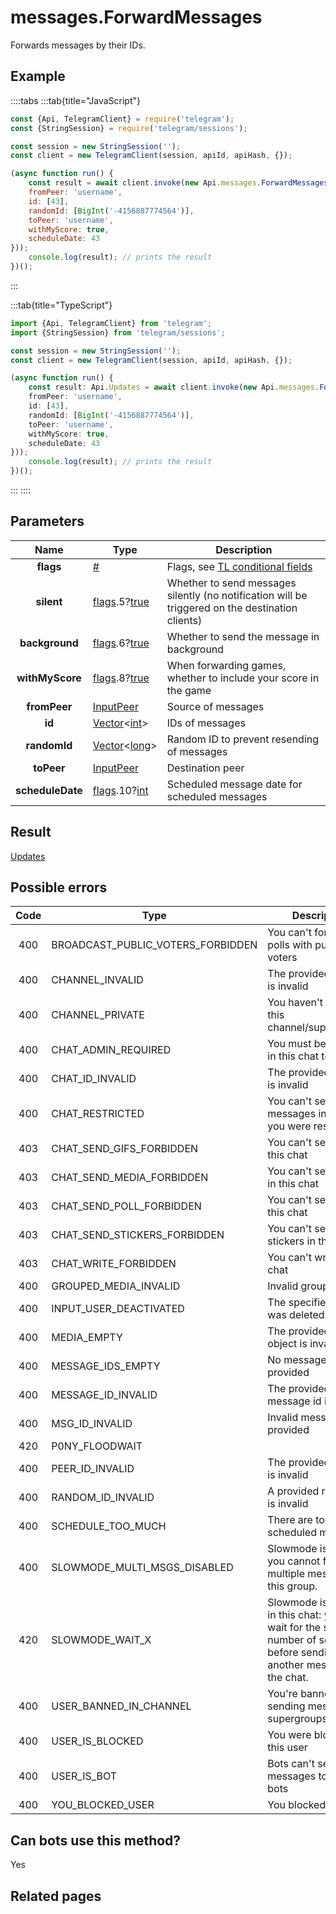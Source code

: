 # messages.ForwardMessages

Forwards messages by their IDs.



## Example

::::tabs
:::tab{title="JavaScript"}
```js
const {Api, TelegramClient} = require('telegram');
const {StringSession} = require('telegram/sessions');

const session = new StringSession('');
const client = new TelegramClient(session, apiId, apiHash, {});

(async function run() {
    const result = await client.invoke(new Api.messages.ForwardMessages({
    fromPeer: 'username',
    id: [43],
    randomId: [BigInt('-4156887774564')],
    toPeer: 'username',
    withMyScore: true,
    scheduleDate: 43
}));
    console.log(result); // prints the result
})();
```
:::

:::tab{title="TypeScript"}
```ts
import {Api, TelegramClient} from 'telegram';
import {StringSession} from 'telegram/sessions';

const session = new StringSession('');
const client = new TelegramClient(session, apiId, apiHash, {});

(async function run() {
    const result: Api.Updates = await client.invoke(new Api.messages.ForwardMessages({
    fromPeer: 'username',
    id: [43],
    randomId: [BigInt('-4156887774564')],
    toPeer: 'username',
    withMyScore: true,
    scheduleDate: 43
}));
    console.log(result); // prints the result
})();
```
:::
::::



## Parameters

| Name | Type | Description |
| :--: | ---- | ----------- |
| **flags** | [#](https://core.telegram.org/type/%23) | Flags, see [TL conditional fields](https://core.telegram.org/mtproto/TL-combinators#conditional-fields) 
| **silent** | [flags](https://core.telegram.org/mtproto/TL-combinators#conditional-fields).5?[true](https://core.telegram.org/constructor/true) | Whether to send messages silently (no notification will be triggered on the destination clients) 
| **background** | [flags](https://core.telegram.org/mtproto/TL-combinators#conditional-fields).6?[true](https://core.telegram.org/constructor/true) | Whether to send the message in background 
| **withMyScore** | [flags](https://core.telegram.org/mtproto/TL-combinators#conditional-fields).8?[true](https://core.telegram.org/constructor/true) | When forwarding games, whether to include your score in the game 
| **fromPeer** | [InputPeer](https://core.telegram.org/type/InputPeer) | Source of messages 
| **id** | [Vector](https://core.telegram.org/type/Vector%20t)<[int](https://core.telegram.org/type/int)> | IDs of messages 
| **randomId** | [Vector](https://core.telegram.org/type/Vector%20t)<[long](https://core.telegram.org/type/long)> | Random ID to prevent resending of messages 
| **toPeer** | [InputPeer](https://core.telegram.org/type/InputPeer) | Destination peer 
| **scheduleDate** | [flags](https://core.telegram.org/mtproto/TL-combinators#conditional-fields).10?[int](https://core.telegram.org/type/int) | Scheduled message date for scheduled messages 


## Result

[Updates](https://core.telegram.org/type/Updates)



## Possible errors

| Code | Type | Description |
| :--: | ---- | ----------- |
| 400 | BROADCAST\_PUBLIC\_VOTERS\_FORBIDDEN | You can't forward polls with public voters 
| 400 | CHANNEL\_INVALID | The provided channel is invalid 
| 400 | CHANNEL\_PRIVATE | You haven't joined this channel/supergroup 
| 400 | CHAT\_ADMIN\_REQUIRED | You must be an admin in this chat to do this 
| 400 | CHAT\_ID\_INVALID | The provided chat id is invalid 
| 400 | CHAT\_RESTRICTED | You can't send messages in this chat, you were restricted 
| 403 | CHAT\_SEND\_GIFS\_FORBIDDEN | You can't send gifs in this chat 
| 403 | CHAT\_SEND\_MEDIA\_FORBIDDEN | You can't send media in this chat 
| 403 | CHAT\_SEND\_POLL\_FORBIDDEN | You can't send polls in this chat 
| 403 | CHAT\_SEND\_STICKERS\_FORBIDDEN | You can't send stickers in this chat. 
| 403 | CHAT\_WRITE\_FORBIDDEN | You can't write in this chat 
| 400 | GROUPED\_MEDIA\_INVALID | Invalid grouped media 
| 400 | INPUT\_USER\_DEACTIVATED | The specified user was deleted 
| 400 | MEDIA\_EMPTY | The provided media object is invalid 
| 400 | MESSAGE\_IDS\_EMPTY | No message ids were provided 
| 400 | MESSAGE\_ID\_INVALID | The provided message id is invalid 
| 400 | MSG\_ID\_INVALID | Invalid message ID provided 
| 420 | P0NY\_FLOODWAIT |  
| 400 | PEER\_ID\_INVALID | The provided peer id is invalid 
| 400 | RANDOM\_ID\_INVALID | A provided random ID is invalid 
| 400 | SCHEDULE\_TOO\_MUCH | There are too many scheduled messages 
| 400 | SLOWMODE\_MULTI\_MSGS\_DISABLED | Slowmode is enabled, you cannot forward multiple messages to this group. 
| 420 | SLOWMODE\_WAIT\_X | Slowmode is enabled in this chat: you must wait for the specified number of seconds before sending another message to the chat. 
| 400 | USER\_BANNED\_IN\_CHANNEL | You're banned from sending messages in supergroups/channels 
| 400 | USER\_IS\_BLOCKED | You were blocked by this user 
| 400 | USER\_IS\_BOT | Bots can't send messages to other bots 
| 400 | YOU\_BLOCKED\_USER | You blocked this user 


## Can bots use this method?

Yes

## Related pages


